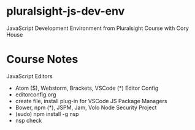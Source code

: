 # pluralsight-js-dev-env
JavaScript Development Environment from Pluralsight Course with Cory House

# Course Notes
JavaScript Editors
- Atom ($), Webstorm, Brackets, VSCode (*)
Editor Config
- editorconfig.org
- create file, install plug-in for VSCode
JS Package Managers
- Bower, npm (*), JSPM, Jam, Volo
Node Security Project
- (sudo) npm install -g nsp
- nsp check
